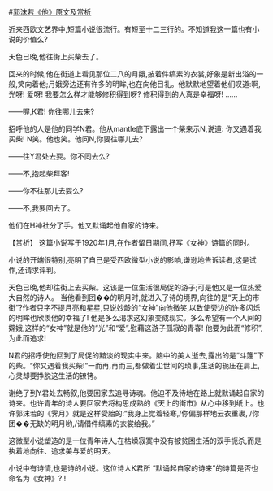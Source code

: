 #[郭沫若《他》原文及赏析](https://www.vrrw.net/wx/15066.html)

近来西欧文艺界中,短篇小说很流行。有短至十二三行的。不知道我这一篇也有小说的价值么?

天色已晚,他往街上买柴去了。

回来的时候,他在街道上看见那位二八的月娥,披着件缟素的衣裳,好象是新出浴的一般,笑向着他;月娥旁边还有许多的明眸,也在向他目礼。他默默地望着他们叹道:啊,光呀! 爱呀! 我要怎么样才能够修积得到呀? 修积得到的人真是幸福呀! ……

——喔,K君! 你往哪儿去来?

招呼他的人是他的同学N君。他从mantle底下露出一个柴来示N,说道: 你又遇着我买柴! N笑。他也笑。他问N,你要往哪儿去?

——往Y君处去耍。你不同去么?

——不,抱起柴拜客!

——你不往那儿去耍么?

——不,我要回去了。

他们在H神社分了手。他又默诵起他自家的诗来。



【赏析】 这篇小说写于1920年1月,在作者留日期间,抒写《女神》诗篇的同时。

小说的开端很特别,亮明了自己是受西欧微型小说的影响,谦逊地告诉读者,这是试作,还请求评判。

天色已晚,他却往街上去买柴。这该是一位生活很局促的游子;可是他又是一位热爱大自然的诗人。 当他看到团��的明月时,就进入了诗的境界,向往的是“天上的市街”?作者只字不提月亮和星星,只说妙龄的“女神”向他微笑,以致使旁边的许多闪烁的明眸也欣羡他的幸福了! 他是多么渴求这幻象变成现实。多么希望有一个人间的嫦娥,这样的“女神”就是他的“光”和“爱”,慰藉这游子孤寂的青春! 他要为此而“修积”,为此而追求!

N君的招呼使他回到了局促的黯淡的现实中来。脑中的美人逝去,露出的是“斗篷”下的柴。“你又遇着我买柴!”一而再,再而三,都做着尘世间的琐事,生活的轭压在肩上,心灵却要挣脱这生活的镣铐。

谢绝了到Y君处去畅叙,他要回家去追寻诗魂。他迫不及待地在路上就默诵起自家的诗来。也许青年的诗人要回家去将构思成熟的《天上的街市》从心中移到纸上。也许郭沫若的《霁月》就是这样受胎的:“我身上觉着轻寒,/你偏那样地云衣重裹, /你团��无缺的明月哟,/请借件缟素的衣裳给我。”

这微型小说塑造的是一位青年诗人,在枯燥寂寞中没有被贫困生活的双手扼杀,而是执着地向往、追求美与爱的明天。

小说中有诗情,也是诗的小说。这位诗人K君所 “默诵起自家的诗来”的诗篇是否也命名为《女神》? !

